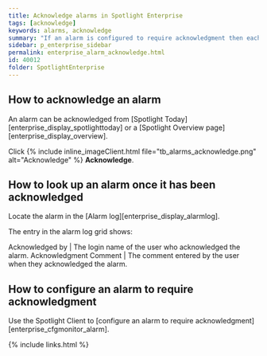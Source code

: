 ```yaml
---
title: Acknowledge alarms in Spotlight Enterprise
tags: [acknowledge]
keywords: alarms, acknowledge
summary: "If an alarm is configured to require acknowledgment then each raised instance of the alarm remains present in Spotlight until it is acknowledged."
sidebar: p_enterprise_sidebar
permalink: enterprise_alarm_acknowledge.html
id: 40012
folder: SpotlightEnterprise
---
```


## How to acknowledge an alarm

An alarm can be acknowledged from [Spotlight Today][enterprise_display_spotlighttoday] or a [Spotlight Overview page][enterprise_display_overview].

Click {% include inline_imageClient.html file="tb_alarms_acknowledge.png" alt="Acknowledge" %} **Acknowledge**.

## How to look up an alarm once it has been acknowledged

Locate the alarm in the [Alarm log][enterprise_display_alarmlog].

The entry in the alarm log grid shows:

Acknowledged by | The login name of the user who acknowledged the alarm.
Acknowledgment Comment | The comment entered by the user when they acknowledged the alarm.

## How to configure an alarm to require acknowledgment

Use the Spotlight Client to [configure an alarm to require acknowledgment][enterprise_cfgmonitor_alarm].

{% include links.html %}
